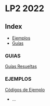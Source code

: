# LP2 2022

## Index
- [Ejemplos](#EJEMPLOS)
- [Guías](#GUIAS)

### GUIAS
[Guías Resueltas](...)

### EJEMPLOS
[Códigos de Ejemplo](https://github.com/UF-LP2/UF_FICEN_AYUDANTIA_LP2_2022_2C/tree/Ejemplos)
 - ...

